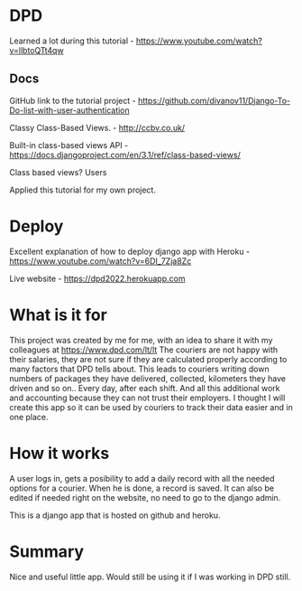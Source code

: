 # DPD

Learned a lot during this tutorial - https://www.youtube.com/watch?v=llbtoQTt4qw

## Docs

GitHub link to the tutorial project - https://github.com/divanov11/Django-To-Do-list-with-user-authentication

Classy Class-Based Views. - http://ccbv.co.uk/

Built-in class-based views API - https://docs.djangoproject.com/en/3.1/ref/class-based-views/

Class based views?
Users


Applied this tutorial for my own project.

# Deploy

Excellent explanation of how to deploy django app with Heroku - https://www.youtube.com/watch?v=6DI_7Zja8Zc

Live website - https://dpd2022.herokuapp.com

# What is it for

This project was created by me for me, with an idea to share it with
my colleagues at https://www.dpd.com/lt/lt The couriers are not happy with
their salaries, they are not sure if they are calculated properly
according to many factors that DPD tells about. This leads to couriers
writing down numbers of packages they have delivered, collected,
kilometers they have driven and so on.. Every day, after each shift.
And all this additional work and accounting because they can not trust
their employers. I thought I will create this app so it can be used by
couriers to track their data easier and in one place.

# How it works

A user logs in, gets a posibility to add a daily record with all the
needed options for a courier. When he is done, a record is saved. It
can also be edited if needed right on the website, no need to go to
the django admin.

This is a django app that is hosted on github and heroku.


# Summary

Nice and useful little app. Would still be using it if I was working
in DPD still.
